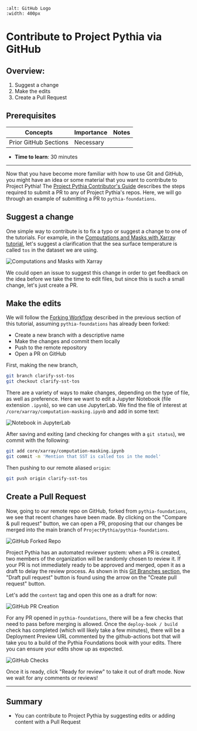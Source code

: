 ```{image} ../../images/GitHub-logo.png
:alt: GitHub Logo
:width: 400px
```

# Contribute to Project Pythia via GitHub

## Overview:

1. Suggest a change
2. Make the edits
3. Create a Pull Request

## Prerequisites

| Concepts              | Importance | Notes |
| --------------------- | ---------- | ----- |
| Prior GitHub Sections | Necessary  |       |

- **Time to learn**: 30 minutes

---

Now that you have become more familiar with how to use Git and GitHub, you might have an idea or some material that you want to contribute to Project Pythia! The [Project Pythia Contributor's Guide](https://projectpythia.org/contributing.html) describes the steps required to submit a PR to any of Project Pythia's repos. Here, we will go through an example of submitting a PR to `pythia-foundations`.

## Suggest a change

One simple way to contribute is to fix a typo or suggest a change to one of the tutorials. For example, in the [Computations and Masks with Xarray tutorial](https://foundations.projectpythia.org/core/xarray/computation-masking.html), let's suggest a clarification that the sea surface temperature is called `tos` in the dataset we are using.

<img src="../../images/GitHubContrXarray.png" alt="Computations and Masks with Xarray">

We could open an issue to suggest this change in order to get feedback on the idea before we take the time to edit files, but since this is such a small change, let's just create a PR.

## Make the edits

We will follow the [Forking Workflow](https://foundations.projectpythia.org/foundations/github/github-workflows.html#forking-workflow) described in the previous section of this tutorial, assuming `pythia-foundations` has already been forked:

- Create a new branch with a descriptive name
- Make the changes and commit them locally
- Push to the remote repository
- Open a PR on GitHub

First, making the new branch,

```bash
git branch clarify-sst-tos
git checkout clarify-sst-tos
```

There are a variety of ways to make changes, depending on the type of file, as well as preference. Here we want to edit a Jupyter Notebook (file extension `.ipynb`), so we can use JupyterLab. We find the file of interest at `/core/xarray/computation-masking.ipynb` and add in some text:

<img src="../../images/GitHubContrJupyterLab.png" alt="Notebook in JupyterLab">

After saving and exiting (and checking for changes with a `git status`), we commit with the following:

```bash
git add core/xarray/computation-masking.ipynb
git commit -m 'Mention that SST is called tos in the model'
```

Then pushing to our remote aliased `origin`:

```bash
git push origin clarify-sst-tos
```

## Create a Pull Request

Now, going to our remote repo on GitHub, forked from `pythia-foundations`, we see that recent changes have been made. By clicking on the "Compare & pull request" button, we can open a PR, proposing that our changes be merged into the main branch of `ProjectPythia/pythia-foundations`.

<img src="../../images/GitHubContrFork.png" alt="GitHub Forked Repo">

Project Pythia has an automated reviewer system: when a PR is created, two members of the organization will be randomly chosen to review it. If your PR is not immediately ready to be approved and merged, open it as a draft to delay the review process. As shown in this [Git Branches section](https://foundations.projectpythia.org/foundations/github/git-branches.html#merging-branches), the "Draft pull request" button is found using the arrow on the "Create pull request" button.

Let's add the `content` tag and open this one as a draft for now:

<img src="../../images/GitHubContrPR.png" alt="GitHub PR Creation">

For any PR opened in `pythia-foundations`, there will be a few checks that need to pass before merging is allowed. Once the `deploy-book / build` check has completed (which will likely take a few minutes), there will be a Deployment Preview URL commented by the github-actions bot that will take you to a build of the Pythia Foundations book with your edits. There you can ensure your edits show up as expected.

<img src="../../images/GitHubContrChecks.png" alt="GitHub Checks">

Once it is ready, click "Ready for review" to take it out of draft mode. Now we wait for any comments or reviews!

---

## Summary

- You can contribute to Project Pythia by suggesting edits or adding content with a Pull Request
